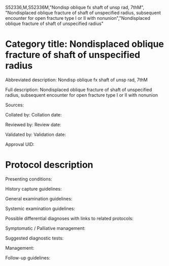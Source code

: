S52336,M,S52336M,"Nondisp oblique fx shaft of unsp rad, 7thM", "Nondisplaced oblique fracture of shaft of unspecified radius, subsequent encounter for open fracture type I or II with nonunion","Nondisplaced oblique fracture of shaft of unspecified radius"
# Category title: Nondisplaced oblique fracture of shaft of unspecified radius

Abbreviated description: Nondisp oblique fx shaft of unsp rad, 7thM

Full description: Nondisplaced oblique fracture of shaft of unspecified radius, subsequent encounter for open fracture type I or II with nonunion

Sources:

Collated by:
Collation date:

Reviewed by:
Review date:

Validated by:
Validation date:

Approval UID:

# Protocol description

Presenting conditions:

History capture guidelines:

General examination guidelines:

Systemic examination guidelines:

Possible differential diagnoses with links to related protocols:

Symptomatic / Palliative management:

Suggested diagnostic tests:

Management:

Follow-up guidelines:
